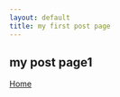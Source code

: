 ```yaml
---
layout: default
title: my first post page
---
```


## my post page1
[Home](https://zzunstu.github.io/Test)

